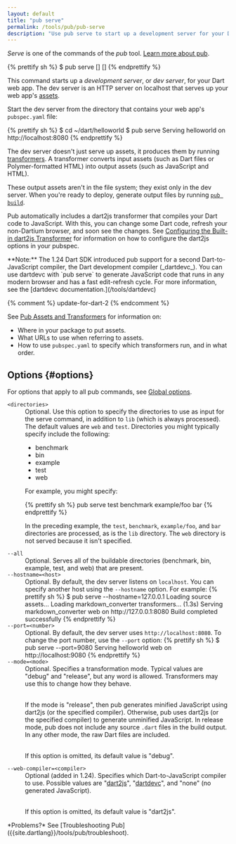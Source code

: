 ```yaml
---
layout: default
title: "pub serve"
permalink: /tools/pub/pub-serve
description: "Use pub serve to start up a development server for your Dart app."
---
```


_Serve_ is one of the commands of the _pub_ tool.
[Learn more about pub](/tools/pub).

{% prettify sh %}
$ pub serve [<options>] [<directories>]
{% endprettify %}

This command starts up a _development server_, or _dev server_,
for your Dart web app. The dev server is an HTTP server on localhost
that serves up your web app's
[assets]({{site.dartlang}}/tools/pub/glossary#asset).

Start the dev server from the directory that contains your web app's
`pubspec.yaml` file:

{% prettify sh %}
$ cd ~/dart/helloworld
$ pub serve
Serving helloworld on http://localhost:8080
{% endprettify %}

The dev server doesn't just serve up assets, it produces them by running
[transformers]({{site.dartlang}}/tools/pub/glossary#transformer).
A transformer converts input assets (such as Dart files or
Polymer-formatted HTML) into output assets
(such as JavaScript and HTML).

These output assets aren't in the file system; they exist only in the dev
server. When you're ready to deploy, generate output files by running
[`pub build`](/tools/pub/pub-build).

Pub automatically includes a dart2js transformer that compiles your Dart code
to JavaScript. With this, you can change some Dart code, refresh your
non-Dartium browser, and soon see the changes. See
[Configuring the Built-in dart2js Transformer](/tools/pub/dart2js-transformer)
for information on how to configure the dart2js options in your pubspec.

<aside class="alert alert-info" markdown="1">
**Note:**
The 1.24 Dart SDK introduced pub support for a second Dart-to-JavaScript compiler,
the Dart development compiler (_dartdevc_).
You can use dartdevc with `pub serve` to generate JavaScript code that
runs in any modern browser and has a fast edit-refresh cycle.
For more information, see the [dartdevc documentation.](/tools/dartdevc)
</aside>

{% comment %}
update-for-dart-2
{% endcomment %}


See [Pub Assets and Transformers]({{site.dartlang}}/tools/pub/assets-and-transformers) for
information on:

* Where in your package to put assets.
* What URLs to use when referring to assets.
* How to use `pubspec.yaml` to specify which transformers run, and in
  what order.

## Options {#options}

For options that apply to all pub commands, see
[Global options]({{site.dartlang}}/tools/pub/cmd#global-options).

<dl>
<dt><code>&lt;directories&gt;</code></dt>
<dd>Optional. Use this option to specify the directories to use
as input for the serve command, in addition to <code>lib</code>
(which is always processed).
The default values are <code>web</code> and <code>test</code>.
Directories you might typically specify include the following:

<ul>
<li>benchmark</li>
<li>bin</li>
<li>example</li>
<li>test</li>
<li>web</li>
</ul>

For example, you might specify:

{% prettify sh %}
pub serve test benchmark example/foo bar
{% endprettify %}

In the preceding example, the <code>test</code>, <code>benchmark</code>,
<code>example/foo</code>, and <code>bar</code> directories are processed,
as is the <code>lib</code> directory.
The <code>web</code> directory is not served because it isn't specified.</dd>

<dt><code>--all</code></dt>
<dd>Optional. Serves all of the buildable directories (benchmark, bin, example,
test, and web) that are present.</dd>


<dt><code>--hostname=&lt;host&gt;</code></dt>
<dd>Optional. By default, the dev server listens on <code>localhost</code>.
You can specify another host using the <code>--hostname</code> option.
For example:
{% prettify sh %}
$ pub serve --hostname=127.0.0.1
Loading source assets...
Loading markdown_converter transformers... (1.3s)
Serving markdown_converter web on http://127.0.0.1:8080
Build completed successfully
{% endprettify %}
</dd>


<dt><code>--port=&lt;number&gt;</code></dt>
<dd>Optional. By default, the dev server uses <code>http://localhost:8080</code>.
To change the port number, use the <code>--port</code> option:
{% prettify sh %}
$ pub serve --port=9080
Serving helloworld web on http://localhost:9080
{% endprettify %}
</dd>


<dt><code>--mode=&lt;mode&gt;</code></dt>
<dd>Optional. Specifies a transformation mode. Typical values are
"debug" and "release", but any word is allowed.
Transformers may use this to change how they behave.<br><br>

If the mode is "release",
then pub generates minified JavaScript using dart2js (or the specified compiler).
Otherwise, pub uses dart2js (or the specified compiler)
to generate unminified JavaScript.
In release mode, pub does not
include any source <code>.dart</code> files in the build output.
In any other mode, the raw Dart files are included.<br><br>

If this option is omitted, its default value is "debug".</dd>


<dt><code>--web-compiler=&lt;compiler&gt;</code> </dt>
<dd>Optional (added in 1.24).
Specifies which Dart-to-JavaScript compiler to use.
Possible values are "<a href="/tools/dart2js">dart2js</a>",
"<a href="/tools/dartdevc">dartdevc</a>", and "none" (no generated JavaScript).
<br><br>

If this option is omitted, its default value is "dart2js".
</dd>
</dl>

<aside class="alert alert-info" markdown="1">
*Problems?*
See [Troubleshooting Pub]({{site.dartlang}}/tools/pub/troubleshoot).
</aside>
